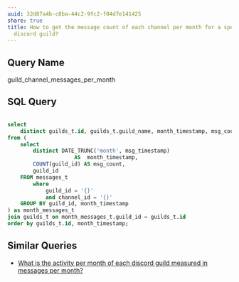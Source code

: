 ```yaml
---
uuid: 32d87a4b-c8ba-44c2-9fc2-f04d7e141425
share: true
title: How to get the message count of each channel per month for a specific
  discord guild?
---
```

## Query Name

guild_channel_messages_per_month

## SQL Query
``` sql

select 
	distinct guilds_t.id, guilds_t.guild_name, month_timestamp, msg_count 
from (
	select
		distinct DATE_TRUNC('month', msg_timestamp)
			         AS  month_timestamp,
	    COUNT(guild_id) AS msg_count,
	    guild_id 
	FROM messages_t
		where
			guild_id = '{}'
			and channel_id = '{}'
	GROUP BY guild_id, month_timestamp
) as month_messages_t
join guilds_t on month_messages_t.guild_id = guilds_t.id
order by guilds_t.id, month_timestamp;

```

## Similar Queries

* [What is the activity per month of each discord guild measured in messages per month?](/edb39918-b02f-4ee7-b2b2-d902c8370412)